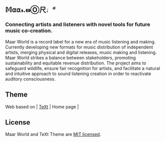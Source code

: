 
## 𝕄⍺⍺𝓇.𝛚Ⓞ尺♩ᵈ

### Connecting artists and listeners with novel tools for future music co-creation.

Maar World is a record label for a new era of music listening and making. Currently developing new formats for music distribution of independent artists, merging physical and digital releases, music making and listening. Maar World strikes a balance between stakeholders, promoting sustainability and equitable revenue distribution. The project aims to safeguard wildlife, ensure fair recognition for artists, and facilitate a natural and intuitive approach to sound listening creation in order to reactivate auditory consciousness.

## Theme

Web based on
| [TeXt](https://github.com/kitian616/jekyll-TeXt-theme) | Home page |

## License

Maar World and TeXt Theme are [MIT licensed](https://github.com/kitian616/jekyll-TeXt-theme/blob/master/LICENSE).
